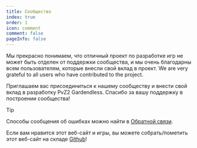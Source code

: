 ```yaml
---
title: Сообщество
index: true
order: 1
icon: comment
comment: false
pageInfo: false
---
```


Мы прекрасно понимаем, что отличный проект по разработке игр не может быть отделен от поддержки сообщества, и мы очень благодарны всем пользователям, которые внесли свой вклад в проект. We are very grateful to all users who have contributed to the project.

Приглашаем вас присоединиться к нашему сообществу и внести свой вклад в разработку PvZ2 Gardendless. Спасибо за вашу поддержку в построении сообщества!

> [!tip]
> Способы сообщения об ошибках можно найти в [Обратной связи](feedback.md).
>
> Если вам нравится этот веб-сайт и игры, вы можете собрать/пометить этот веб-сайт на складе [Github](https://github.com/Gzh0821/pvzg_site)!

<script setup>
    import { onMounted } from 'vue';
    onMounted(() => {
        (window.adsbygoogle = window.adsbygoogle || []).push({});
    })
</script>

<ins class="adsbygoogle"
  style="display:block"
  data-ad-client="ca-pub-7637695321442015"
  data-ad-slot="7113006248"
  data-ad-format="auto"
  data-full-width-responsive="true"> </ins>

<div class="vp-card-container">
  <VPCard
    title="QQ active chat group"
    desc="Group Number:980405270,for players who want to provide help, share strategies and participate in discussions"
    logo="/assets/image/qq.svg"
    link="https://qm.qq.com/q/MIqVcRAg8u"
    background="rgba(245, 158, 0, 0.15)"
  />
  <VPCard
    title="QQ Announcement Group-4"
    desc="Group Number:981880465, for getting the latest information"
    logo="/assets/image/qq.svg"
    link="https://qm.qq.com/q/8LkQioyGI2"
    background="rgba(228, 0, 54, 0.15)"
  />
  <VPCard
    title="Github Repository"
    desc="For bug feedback and feature suggestions, you can submit issues on this repository.Welcome to star this repository!"
    logo="/assets/image/github-dark.svg"
    link="https://github.com/Gzh0821/pvzg_site"
    background="rgba(102, 204, 255, 0.15)"
  />
  <VPCard
    title="Discord Server"
    desc="Join our Discord server and connect with other players around the world!"
    logo="/assets/image/discord.svg"
    link="https://discord.gg/ZEfb2tBQFW"
    background="rgba(102, 204, 255, 0.15)"
  />
</div>
